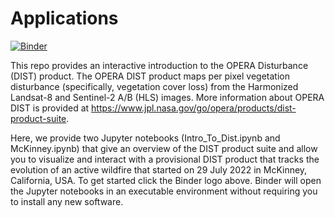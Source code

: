 # Applications

[![Binder](https://mybinder.org/badge_logo.svg)](https://mybinder.org/v2/gh/OPERA-Cal-Val/OPERA_Applications.git/main)


This repo provides an interactive introduction to the OPERA Disturbance (DIST) product. The OPERA DIST product maps per pixel vegetation disturbance (specifically, vegetation cover loss) from the Harmonized Landsat-8 and Sentinel-2 A/B (HLS) images. More information about OPERA DIST is provided at https://www.jpl.nasa.gov/go/opera/products/dist-product-suite.

Here, we provide two Jupyter notebooks (Intro_To_Dist.ipynb and McKinney.ipynb) that give an overview of the DIST product suite and allow you to visualize and interact with a provisional DIST product that tracks the evolution of an active wildfire that started on 29 July 2022 in McKinney, California, USA. To get started click the Binder logo above. Binder will open the Jupyter notebooks in an executable environment without requiring you to install any new software. 
